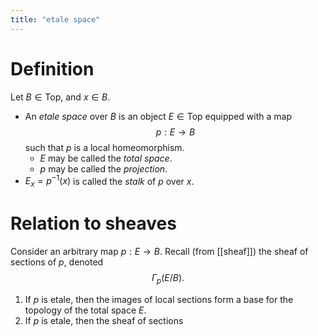 ```yaml
---
title: "etale space"
---
```


# Definition
Let $B\in\text{Top}$, and $x\in B$.
- An *etale space* over $B$ is an object $E\in\text{Top}$ equipped with a map $$p:E\to B$$ such that $p$ is a local homeomorphism.
	- $E$ may be called the *total space*.
	- $p$ may be called the *projection*.
- $E_x=p^{-1}(x)$ is called the *stalk* of $p$ over $x$.

# Relation to sheaves
Consider an arbitrary map $p:E\to B$. Recall (from [[sheaf]]) the sheaf of sections of $p$, denoted $$\Gamma_p(E/B).$$
1. If $p$ is etale, then the images of local sections form a base for the topology of the total space $E$.
2. If $p$ is etale, then the sheaf of sections